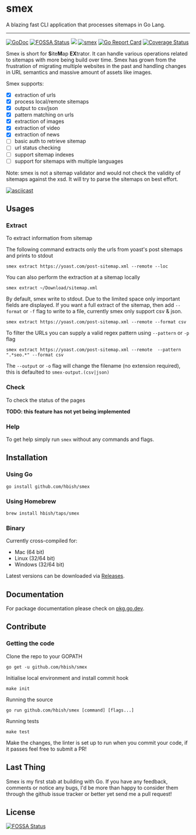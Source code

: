 # smex

A blazing fast CLI application that processes sitemaps in Go Lang. 

---

[![GoDoc](https://godoc.org/github.com/hbish.smex?status.svg)](https://godoc.org/github.com/hbish/smex)
[![FOSSA Status](https://app.fossa.io/api/projects/git%2Bgithub.com%2Fhbish%2Fsmex.svg?type=shield)](https://app.fossa.io/projects/git%2Bgithub.com%2Fhbish%2Fsmex?ref=badge_shield)
![](https://img.shields.io/badge/license-MIT-blue.svg)
[![smex](https://circleci.com/gh/hbish/smex.svg?style=shield)](https://circleci.com/gh/hbish/smex)
[![Go Report Card](https://goreportcard.com/badge/github.com/hbish/smex)](https://goreportcard.com/report/github.com/hbish/smex)
[![Coverage Status](https://coveralls.io/repos/github/hbish/smex/badge.svg?branch=develop)](https://coveralls.io/github/hbish/smex?branch=develop)

Smex is short for **S**ite**M**ap **EX**trator. It can handle various operations related to sitemaps with more being 
build over time. Smex has grown from the frustration of migrating multiple websites in the past and handling changes in 
URL semantics and massive amount of assets like images.  

Smex supports: 
- [x] extraction of urls
- [x] process local/remote sitemaps
- [x] output to csv/json
- [x] pattern matching on urls
- [x] extraction of images
- [x] extraction of video
- [x] extraction of news
- [ ] basic auth to retrieve sitemap
- [ ] url status checking
- [ ] support sitemap indexes
- [ ] support for sitemaps with multiple languages

Note: smex is not a sitemap validator and would not check the validity of sitemaps against the xsd. It will try to parse
the sitemaps on best effort.

[![asciicast](https://asciinema.org/a/327587.svg)](https://asciinema.org/a/327587)

## Usages

### Extract

To extract information from sitemap

The following command extracts only the urls from yoast's post sitemaps and prints to stdout

`smex extract https://yoast.com/post-sitemap.xml --remote --loc`

You can also perform the extraction at a sitemap locally

`smex extract ~/Download/sitemap.xml`

By default, smex write to stdout. Due to the limited space only important fields are displayed. If you want a full extract 
of the sitemap, then add `--format` or `-f` flag to write to a file, currently smex only support csv & json.

`smex extract https://yoast.com/post-sitemap.xml --remote --format csv`

To filter the URLs you can supply a valid regex pattern using `--pattern` or `-p` flag

`smex extract https://yoast.com/post-sitemap.xml --remote  --pattern ".*seo.*" --format csv`

The `--output` or `-o` flag will change the filename (no extension required), this is defaulted to `smex-output.(csv|json)`

### Check

To check the status of the pages

__TODO: this feature has not yet being implemented__

### Help

To get help simply run `smex` without any commands and flags.

## Installation

### Using Go

`go install github.com/hbish/smex`

### Using Homebrew

`brew install hbish/taps/smex`

### Binary

Currently cross-compiled for:

- Mac (64 bit)
- Linux (32/64 bit)
- Windows (32/64 bit)

Latest versions can be downloaded via [Releases](https://github.com/hbish/smex/releases).

## Documentation

For package documentation please check on [pkg.go.dev](https://pkg.go.dev/github.com/hbish/smex).

## Contribute

### Getting the code

Clone the repo to your GOPATH

`go get -u github.com/hbish/smex`

Initialise local environment and install commit hook

`make init`

Running the source

`go run github.com/hbish/smex [command] [flags...]`

Running tests

`make test`

Make the changes, the linter is set up to run when you commit your code, if it passes feel free to submit a PR!

## Last Thing

Smex is my first stab at building with Go. If you have any feedback, comments or notice any bugs, I'd be more than happy 
to consider them through the github issue tracker or better yet send me a pull request! 



## License
[![FOSSA Status](https://app.fossa.io/api/projects/git%2Bgithub.com%2Fhbish%2Fsmex.svg?type=large)](https://app.fossa.io/projects/git%2Bgithub.com%2Fhbish%2Fsmex?ref=badge_large)
